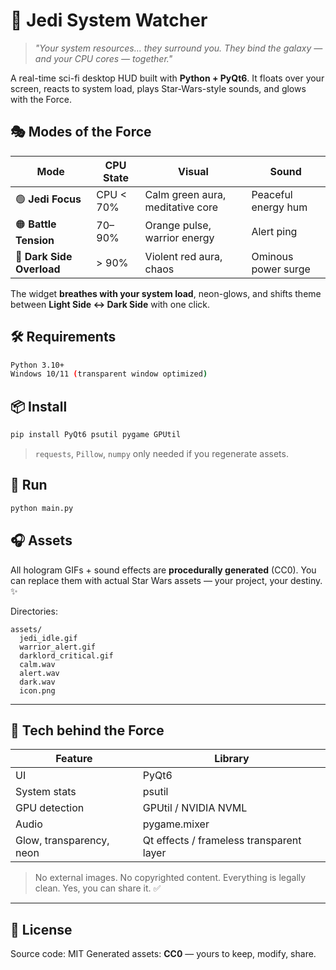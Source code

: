 
# 🌌 Jedi System Watcher

> *"Your system resources… they surround you. They bind the galaxy — and your CPU cores — together."*

A real-time sci-fi desktop HUD built with **Python + PyQt6**.
It floats over your screen, reacts to system load, plays Star-Wars-style sounds, and glows with the Force.

## 🎭 Modes of the Force

| Mode                      | CPU State | Visual                           | Sound               |
| ------------------------- | --------- | -------------------------------- | ------------------- |
| 🟢 **Jedi Focus**         | CPU < 70% | Calm green aura, meditative core | Peaceful energy hum |
| 🟠 **Battle Tension**     | 70–90%    | Orange pulse, warrior energy     | Alert ping          |
| 🔴 **Dark Side Overload** | > 90%     | Violent red aura, chaos          | Ominous power surge |

The widget **breathes with your system load**, neon-glows, and shifts theme between **Light Side ↔ Dark Side** with one click.

## 🛠 Requirements

```bash
Python 3.10+
Windows 10/11 (transparent window optimized)
```

## 📦 Install

```bash
pip install PyQt6 psutil pygame GPUtil
```

> `requests`, `Pillow`, `numpy` only needed if you regenerate assets.

## 🚀 Run

```bash
python main.py
```

## 🎧 Assets

All hologram GIFs + sound effects are **procedurally generated** (CC0).
You can replace them with actual Star Wars assets — your project, your destiny. ✨

Directories:

```
assets/
  jedi_idle.gif
  warrior_alert.gif
  darklord_critical.gif
  calm.wav
  alert.wav
  dark.wav
  icon.png
```

---

## 🧠 Tech behind the Force

| Feature                  | Library                                  |
| ------------------------ | ---------------------------------------- |
| UI                       | PyQt6                                    |
| System stats             | psutil                                   |
| GPU detection            | GPUtil / NVIDIA NVML                     |
| Audio                    | pygame.mixer                             |
| Glow, transparency, neon | Qt effects / frameless transparent layer |

> No external images. No copyrighted content.
> Everything is legally clean. Yes, you can share it. ✅

---

## 📜 License

Source code: MIT
Generated assets: **CC0** — yours to keep, modify, share.
